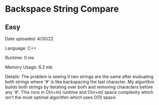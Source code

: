 
# Backspace String Compare

## Easy

Date uploaded: 4/30/22

Language: C++

Runtime: 0 ms

Memory Usage: 6.3 mb

Details: The problem is seeing if two strings are the same after evaluating both strings where '#' is like backspacing the last character. My algorithm builds both strings by iterating over both and removing characters before any '#'. This runs in O(n+m) runtime and O(n+m) space complexity which isn't the most optimal algorithm which uses O(1) space.
